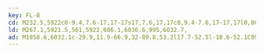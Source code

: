 ```yaml
---
key: FL-8
cd: M232.5,5922c0-9.4,7.6-17,17-17s17,7.6,17,17c0,9.4-7.6,17-17,17l0,0C240.1,5939,232.5,5931.4,232.5,5922z
ld: M267.1,5921.5,561,5922,606.1,6036.6,995,6032.7,
ad: M1058.6,6032.1c-29.9,11.9-66.9,32-89.8,53.2l17.7-52.5l-18.6-52.1C991.2,6001.4,1028.6,6020.8,1058.6,6032.1z
---
```


